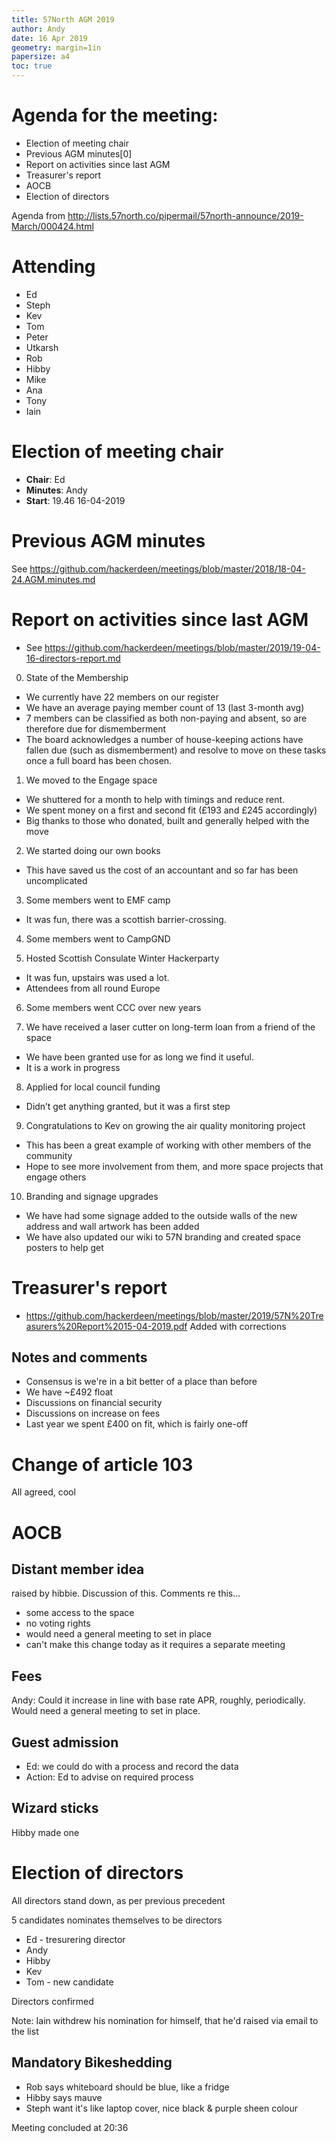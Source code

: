 ```yaml
---
title: 57North AGM 2019
author: Andy
date: 16 Apr 2019
geometry: margin=1in
papersize: a4
toc: true
---
```


# Agenda for the meeting:

* Election of meeting chair
* Previous AGM minutes[0]
* Report on activities since last AGM
* Treasurer's report
* AOCB
* Election of directors

Agenda from http://lists.57north.co/pipermail/57north-announce/2019-March/000424.html


# Attending

* Ed
* Steph
* Kev
* Tom
* Peter
* Utkarsh
* Rob
* Hibby
* Mike
* Ana
* Tony
* Iain


# Election of meeting chair

* **Chair**: Ed
* **Minutes**: Andy
* **Start**: 19.46 16-04-2019


# Previous AGM minutes
See https://github.com/hackerdeen/meetings/blob/master/2018/18-04-24.AGM.minutes.md


# Report on activities since last AGM
* See https://github.com/hackerdeen/meetings/blob/master/2019/19-04-16-directors-report.md

0) State of the Membership
- We currently have 22 members on our register
- We have an average paying member count of 13 (last 3-month avg)
- 7 members can be classified as both non-paying and absent, so are
therefore due for dismemberment
- The board acknowledges a number of house-keeping actions have fallen due
(such as dismemberment) and resolve to move on these tasks once a full board
has been chosen.

1) We moved to the Engage space
- We shuttered for a month to help with timings and reduce rent.
- We spent money on a first and second fit (£193 and £245 accordingly)
- Big thanks to those who donated, built and generally helped with the move

2) We started doing our own books
- This have saved us the cost of an accountant and so far has been uncomplicated

3) Some members went to EMF camp
- It was fun, there was a scottish barrier-crossing.

4) Some members went to CampGND

5) Hosted Scottish Consulate Winter Hackerparty
- It was fun, upstairs was used a lot.
- Attendees from all round Europe

6) Some members went CCC over new years

7) We have received a laser cutter on long-term loan from a friend of the space
- We have been granted use for as long we find it useful.
- It is a work in progress

8) Applied for local council funding
- Didn’t get anything granted, but it was a first step

9) Congratulations to Kev on growing the air quality monitoring project
- This has been a great example of working with other members of the community
- Hope to see more involvement from them, and more space projects that engage others

10) Branding and signage upgrades
- We have had some signage added to the outside walls of the new address and wall
artwork has been added
- We have also updated our wiki to 57N branding and created space posters to help get


# Treasurer's report
* https://github.com/hackerdeen/meetings/blob/master/2019/57N%20Treasurers%20Report%2015-04-2019.pdf
Added with corrections

## Notes and comments
* Consensus is we're in a bit better of a place than before
* We have ~£492 float
* Discussions on financial security
* Discussions on increase on fees
* Last year we spent £400 on fit, which is fairly one-off


# Change of article 103
All agreed, cool


# AOCB

## Distant member idea
raised by hibbie. Discussion of this.
Comments re this...
* some access to the space
* no voting rights
* would need a general meeting to set in place
* can't make this change today as it requires a separate meeting

## Fees
Andy: Could it increase in line with base rate APR, roughly, periodically. Would need a general meeting to set in place.

## Guest admission
* Ed: we could do with a process and record the data
* Action: Ed to advise on required process

## Wizard sticks
Hibby made one


# Election of directors

All directors stand down, as per previous precedent

5 candidates nominates themselves to be directors
* Ed - tresurering director
* Andy
* Hibby
* Kev
* Tom - new candidate

Directors confirmed

Note: Iain withdrew his nomination for himself, that he'd raised via email to the list


## Mandatory Bikeshedding
* Rob says whiteboard should be blue, like a fridge
* Hibby says mauve
* Steph want it's like laptop cover, nice black & purple sheen colour

Meeting concluded at 20:36

